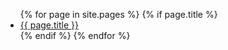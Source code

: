 ---
---

<ul>
{% for page in site.pages %}
{% if page.title %}
<li><a href="{{ page.url | absolute_url }}">{{ page.title }}</a></li>
{% endif %}
{% endfor %}
</ul>
